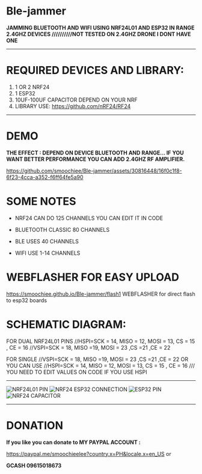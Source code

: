 

# Ble-jammer 
**JAMMING BLUETOOTH AND WIFI USING NRF24L01 AND ESP32 IN RANGE 
2.4GHZ DEVICES //////////NOT TESTED ON 2.4GHZ DRONE I DONT HAVE ONE**



---
# REQUIRED DEVICES AND LIBRARY:
1. 1 OR 2 NRF24
2. 1 ESP32
3. 10UF-100UF CAPACITOR DEPEND ON YOUR NRF
4. LIBRARY USE: https://github.com/nRF24/RF24
---

# DEMO

**THE EFFECT : DEPEND ON DEVICE BLUETOOTH AND RANGE...
IF YOU WANT BETTER PERFORMANCE YOU CAN ADD 2.4GHZ RF AMPLIFIER.**

https://github.com/smoochiee/Ble-jammer/assets/30816448/16f0c1f8-6f23-4cca-a352-f6ff64fe5a90




# SOME NOTES

* NRF24 CAN DO 125 CHANNELS YOU CAN EDIT IT IN CODE
- BLUETOOTH CLASSIC 80 CHANNELS
+ BLE USES 40 CHANNELS
* WIFI USE 1-14 CHANNELS 







# WEBFLASHER FOR EASY UPLOAD
https://smoochiee.github.io/Ble-jammer/flash1
WEBFLASHER for direct flash to esp32 boards







# SCHEMATIC DIAGRAM:
FOR DUAL NRF24L01 PINS
//HSPI=SCK = 14, MISO = 12, MOSI = 13, CS = 15 , CE = 16
//VSPI=SCK = 18, MISO =19, MOSI = 23 ,CS =21 ,CE = 22

FOR SINGLE 
 //VSPI=SCK = 18, MISO =19, MOSI = 23 ,CS =21 ,CE = 22
 OR YOU CAN USE 
 //HSPI=SCK = 14, MISO = 12, MOSI = 13, CS = 15 , CE = 16 /// YOU NEED TO EDIT VALUES ON CODE IF YOU USE HSPI

---
![NRF24L01 PIN](https://github.com/smoochiee/Ble-jammer/assets/30816448/e41779d4-565a-4044-9b88-c0acbea0e93e)
![NRF24 ESP32 CONNECTION](https://github.com/smoochiee/Ble-jammer/assets/30816448/c91b6a59-aeb8-4a0b-a8df-8f3030d4506d)
![ESP32 PIN](https://github.com/smoochiee/Ble-jammer/assets/30816448/56cecea4-67da-4e5a-b540-1eb2b53da43b)
![NRF24 CAPACITOR](https://github.com/smoochiee/Ble-jammer/assets/30816448/bf24b643-7b70-4d73-962a-38fa0bffe30f)


---

# DONATION
**If you like you can donate to MY PAYPAL ACCOUNT :**


https://paypal.me/smoochieelee?country.x=PH&locale.x=en_US
or

**GCASH
09615018673**

